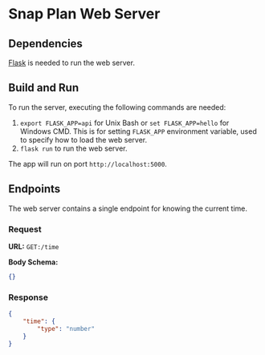 # Snap Plan Web Server

## Dependencies

[Flask](https://flask.palletsprojects.com/en/1.1.x/) is needed to run the web server.

## Build and Run

To run the server, executing the following commands are needed:
1. `export FLASK_APP=api` for Unix Bash or `set FLASK_APP=hello` for Windows CMD. This is for setting `FLASK_APP` environment variable, used to specify how to load the web server.
1. `flask run` to run the web server.

The app will run on port `http://localhost:5000`.

## Endpoints

The web server contains a single endpoint for knowing the current time.

### Request

**URL:** `GET:/time`

**Body Schema:**


```json
{}
```

### Response

```json
{
    "time": {
        "type": "number"
    }
}
```

